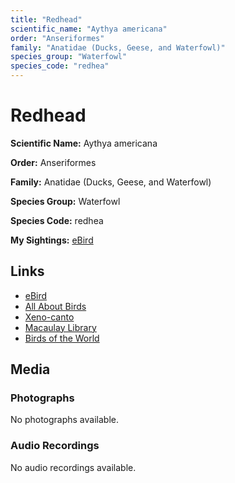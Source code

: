 ```yaml
---
title: "Redhead"
scientific_name: "Aythya americana"
order: "Anseriformes"
family: "Anatidae (Ducks, Geese, and Waterfowl)"
species_group: "Waterfowl"
species_code: "redhea"
---
```


# Redhead

**Scientific Name:** Aythya americana

**Order:** Anseriformes

**Family:** Anatidae (Ducks, Geese, and Waterfowl)

**Species Group:** Waterfowl

**Species Code:** redhea

**My Sightings:** [eBird](https://ebird.org/lifelist?r=world&time=life&spp=redhea)

## Links
* [eBird](https://ebird.org/species/redhea) 
* [All About Birds](https://www.allaboutbirds.org/guide/redhea) 
* [Xeno-canto](https://www.xeno-canto.org/species/aythya-americana) 
* [Macaulay Library](https://search.macaulaylibrary.org/catalog?taxonCode=redhea&sort=rating_rank_desc)
* [Birds of the World](https://birdsoftheworld.org/bow/species/redhea)

## Media
### Photographs
No photographs available.

### Audio Recordings
No audio recordings available.
